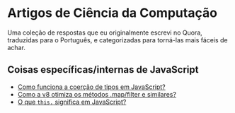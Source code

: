 # Artigos de Ciência da Computação

Uma coleção de respostas que eu originalmente escrevi no Quora, traduzidas para o Português, e categorizadas para torná-las
mais fáceis de achar.

## Coisas específicas/internas de JavaScript
- [Como funciona a coerção de tipos em JavaScript?](js-type-coercion.md)
- [Como a v8 otimiza os métodos .map/filter e similares?](js-v8-map-filter-optimization.md)
- [O que `this.` significa em JavaScript?](js-this.md)